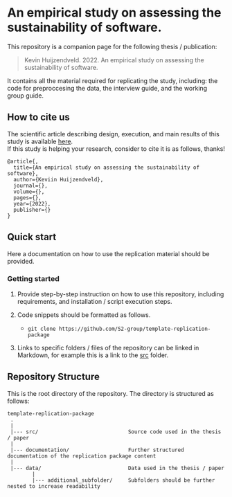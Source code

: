 # An empirical study on assessing the sustainability of software.
This repository is a companion page for the following thesis / publication:
> Kevin Huijzendveld. 2022. An empirical study on assessing the sustainability of software.

It contains all the material required for replicating the study, including: the code for preproccesing the data, the interview guide, and the working group guide.

## How to cite us
The scientific article describing design, execution, and main results of this study is available [here](https://www.google.com).<br> 
If this study is helping your research, consider to cite it is as follows, thanks!

```
@article{,
  title={An empirical study on assessing the sustainability of software},
  author={Keviin Huijzendveld},
  journal={},
  volume={},
  pages={},
  year={2022},
  publisher={}
}
```

## Quick start
Here a documentation on how to use the replication material should be provided.

### Getting started

1. Provide step-by-step instruction on how to use this repository, including requirements, and installation / script execution steps.

2. Code snippets should be formatted as follows.
   - `git clone https://github.com/S2-group/template-replication-package`

3. Links to specific folders / files of the repository can be linked in Markdown, for example this is a link to the [src](src/) folder.

## Repository Structure
This is the root directory of the repository. The directory is structured as follows:

    template-replication-package
     .
     |
     |--- src/                             Source code used in the thesis / paper
     |
     |--- documentation/                   Further structured documentation of the replication package content
     |
     |--- data/                            Data used in the thesis / paper 
            |
            |--- additional_subfolder/     Subfolders should be further nested to increase readability                 
  

